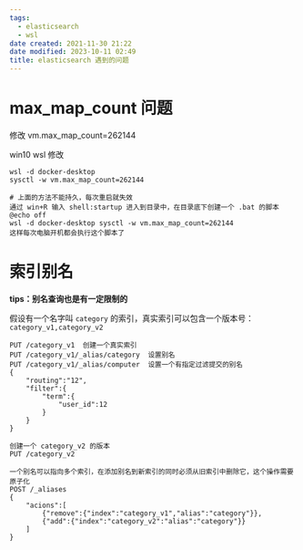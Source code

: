 ```yaml
---
tags:
  - elasticsearch
  - wsl
date created: 2021-11-30 21:22
date modified: 2023-10-11 02:49
title: elasticsearch 遇到的问题
---
```


# max_map_count 问题

修改 vm.max_map_count=262144

win10 wsl 修改

```
wsl -d docker-desktop
sysctl -w vm.max_map_count=262144

# 上面的方法不能持久，每次重启就失效
通过 win+R 输入 shell:startup 进入到目录中，在目录底下创建一个 .bat 的脚本
@echo off
wsl -d docker-desktop sysctl -w vm.max_map_count=262144
这样每次电脑开机都会执行这个脚本了
```

# 索引别名

**tips：别名查询也是有一定限制的**

假设有一个名字叫 `category` 的索引，真实索引可以包含一个版本号：`category_v1,category_v2` 

```
PUT /category_v1  创建一个真实索引
PUT /category_v1/_alias/category  设置别名
PUT /category_v1/_alias/computer  设置一个有指定过滤提交的别名
{
	"routing":"12",
	"filter":{
		"term":{
			"user_id":12
		}
	}
}

创建一个 category_v2 的版本
PUT /category_v2

一个别名可以指向多个索引，在添加别名到新索引的同时必须从旧索引中删除它，这个操作需要原子化
POST /_aliases
{
	"acions":[
		{"remove":{"index":"category_v1","alias":"category"}},
		{"add":{"index":"category_v2":"alias":"category"}}
	]
}
```


